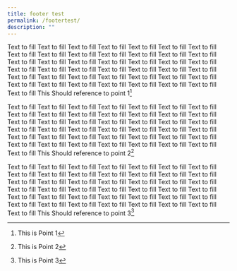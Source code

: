 ```yaml
---
title: footer test
permalink: /footertest/
description: ""
---
```

Text to fill Text to fill Text to fill Text to fill Text to fill Text to fill Text to fill Text to fill Text to fill Text to fill Text to fill Text to fill Text to fill Text to fill Text to fill Text to fill Text to fill Text to fill Text to fill Text to fill Text to fill Text to fill Text to fill Text to fill Text to fill Text to fill Text to fill Text to fill Text to fill Text to fill Text to fill Text to fill Text to fill Text to fill Text to fill Text to fill Text to fill Text to fill Text to fill Text to fill Text to fill Text to fill Text to fill This Should reference to point 1[^1]

Text to fill Text to fill Text to fill Text to fill Text to fill Text to fill Text to fill Text to fill Text to fill Text to fill Text to fill Text to fill Text to fill Text to fill Text to fill Text to fill Text to fill Text to fill Text to fill Text to fill Text to fill Text to fill Text to fill Text to fill Text to fill Text to fill Text to fill Text to fill Text to fill Text to fill Text to fill Text to fill Text to fill Text to fill Text to fill Text to fill Text to fill Text to fill Text to fill Text to fill Text to fill Text to fill Text to fill This Should reference to point 2[^2]

Text to fill Text to fill Text to fill Text to fill Text to fill Text to fill Text to fill Text to fill Text to fill Text to fill Text to fill Text to fill Text to fill Text to fill Text to fill Text to fill Text to fill Text to fill Text to fill Text to fill Text to fill Text to fill Text to fill Text to fill Text to fill Text to fill Text to fill Text to fill Text to fill Text to fill Text to fill Text to fill Text to fill Text to fill Text to fill Text to fill Text to fill Text to fill Text to fill Text to fill Text to fill Text to fill Text to fill This Should reference to point 3[^3]

[^1]: This is Point 1

[^2]: This is Point 2

[^3]: This is Point 3
